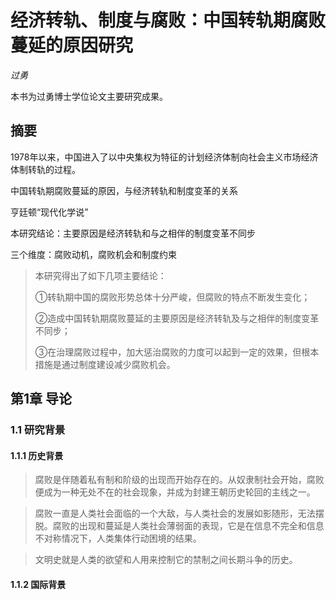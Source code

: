 # 经济转轨、制度与腐败：中国转轨期腐败蔓延的原因研究

*过勇*



本书为过勇博士学位论文主要研究成果。



## 摘要

1978年以来，中国进入了以中央集权为特征的计划经济体制向社会主义市场经济体制转轨的过程。

中国转轨期腐败蔓延的原因，与经济转轨和制度变革的关系

亨廷顿“现代化学说”

本研究结论：主要原因是经济转轨和与之相伴的制度变革不同步

三个维度：腐败动机，腐败机会和制度约束

>本研究得出了如下几项主要结论：
>
>①转轨期中国的腐败形势总体十分严峻，但腐败的特点不断发生变化；
>
>②造成中国转轨期腐败蔓延的主要原因是经济转轨及与之相伴的制度变革不同步；
>
>③在治理腐败过程中，加大惩治腐败的力度可以起到一定的效果，但根本措施是通过制度建设减少腐败机会。 



## 第1章 导论

### 1.1 研究背景

#### 1.1.1 历史背景

>腐败是伴随着私有制和阶级的出现而开始存在的。从奴隶制社会开始，腐败便成为一种无处不在的社会现象，并成为封建王朝历史轮回的主线之一。

>腐败一直是人类社会面临的一个大敌，与人类社会的发展如影随形，无法摆脱。腐败的出现和蔓延是人类社会薄弱面的表现，它是在信息不完全和信息不对称情况下，人类集体行动困境的结果。

> 文明史就是人类的欲望和人用来控制它的禁制之间长期斗争的历史。



#### 1.1.2 国际背景

